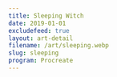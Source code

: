 ```yaml
---
title: Sleeping Witch
date: 2019-01-01
excludefeed: true
layout: art-detail
filename: /art/sleeping.webp
slug: sleeping
program: Procreate
---
```

